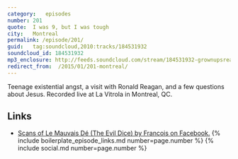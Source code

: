 ```yaml
---
category:   episodes
number: 201
quote:  I was 9, but I was tough
city:   Montreal
permalink: /episode/201/
guid:	tag:soundcloud,2010:tracks/184531932
soundcloud_id: 184531932
mp3_enclosure: http://feeds.soundcloud.com/stream/184531932-grownupsreadthingstheywroteaskids-s2e01.mp3
redirect_from:  /2015/01/201-montreal/
---
```


Teenage existential angst, a visit with Ronald Reagan, and a few questions about Jesus. Recorded live at La Vitrola in Montreal, QC.

## Links
- [Scans of Le Mauvais Dé (The Evil Dice) by Francois on Facebook.](https://www.facebook.com/Mesklinite/media_set?set=a.438552264228.212558.505739228&type=3)
{% include boilerplate_episode_links.md number=page.number %}
{% include social.md number=page.number %}